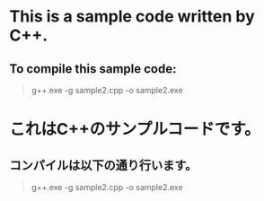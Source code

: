 # This is a sample code written by C++.

## To compile this sample code:

> g++.exe -g sample2.cpp -o sample2.exe


# これはC++のサンプルコードです。

## コンパイルは以下の通り行います。

> g++.exe -g sample2.cpp -o sample2.exe 




